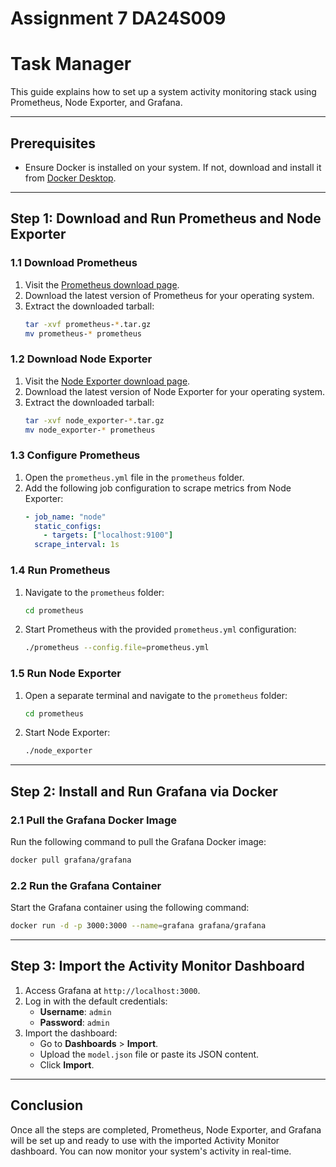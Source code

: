 # Assignment 7 DA24S009

# Task Manager

This guide explains how to set up a system activity monitoring stack using Prometheus, Node Exporter, and Grafana.

---

## Prerequisites

- Ensure Docker is installed on your system. If not, download and install it from [Docker Desktop](https://www.docker.com/products/docker-desktop).

---

## Step 1: Download and Run Prometheus and Node Exporter

### 1.1 Download Prometheus
1. Visit the [Prometheus download page](https://prometheus.io/download/).
2. Download the latest version of Prometheus for your operating system.
3. Extract the downloaded tarball:
   ```bash
   tar -xvf prometheus-*.tar.gz
   mv prometheus-* prometheus
   ```

### 1.2 Download Node Exporter
1. Visit the [Node Exporter download page](https://prometheus.io/download/).
2. Download the latest version of Node Exporter for your operating system.
3. Extract the downloaded tarball:
   ```bash
   tar -xvf node_exporter-*.tar.gz
   mv node_exporter-* prometheus
   ```

### 1.3 Configure Prometheus
1. Open the `prometheus.yml` file in the `prometheus` folder.
2. Add the following job configuration to scrape metrics from Node Exporter:
   ```yaml
   - job_name: "node"
     static_configs:
       - targets: ["localhost:9100"]
     scrape_interval: 1s
   ```

### 1.4 Run Prometheus
1. Navigate to the `prometheus` folder:
   ```bash
   cd prometheus
   ```
2. Start Prometheus with the provided `prometheus.yml` configuration:
   ```bash
   ./prometheus --config.file=prometheus.yml
   ```

### 1.5 Run Node Exporter
1. Open a separate terminal and navigate to the `prometheus` folder:
   ```bash
   cd prometheus
   ```
2. Start Node Exporter:
   ```bash
   ./node_exporter
   ```

---

## Step 2: Install and Run Grafana via Docker

### 2.1 Pull the Grafana Docker Image
Run the following command to pull the Grafana Docker image:
```bash
docker pull grafana/grafana
```

### 2.2 Run the Grafana Container
Start the Grafana container using the following command:
```bash
docker run -d -p 3000:3000 --name=grafana grafana/grafana
```

---

## Step 3: Import the Activity Monitor Dashboard

1. Access Grafana at `http://localhost:3000`.
2. Log in with the default credentials:
   - **Username**: `admin`
   - **Password**: `admin`
3. Import the dashboard:
   - Go to **Dashboards** > **Import**.
   - Upload the `model.json` file or paste its JSON content.
   - Click **Import**.

---

## Conclusion

Once all the steps are completed, Prometheus, Node Exporter, and Grafana will be set up and ready to use with the imported Activity Monitor dashboard. You can now monitor your system's activity in real-time.